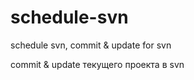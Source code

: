 schedule-svn
============

schedule svn, commit &amp; update for svn

commit & update текущего проекта в svn